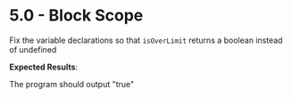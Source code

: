 # 5.0 - Block Scope

Fix the variable declarations so that `isOverLimit` returns a boolean instead of
undefined

**Expected Results**:

The program should output "true"

